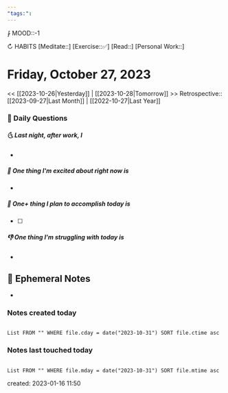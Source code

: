 ```yaml
---
"tags:":
---
```


⨑ MOOD::-1

↻ HABITS
[Meditate::]
[Exercise::✅]
[Read::]
[Personal Work::]

# Friday, October 27, 2023

<< [[2023-10-26|Yesterday]] | [[2023-10-28|Tomorrow]] >>
Retrospective:: [[2023-09-27|Last Month]] | [[2022-10-27|Last Year]]

### 📅 Daily Questions

##### 🌜 Last night, after work, I

-

##### 🙌 One thing I'm excited about right now is

-

##### 🚀 One+ thing I plan to accomplish today is

- [ ]

##### 👎 One thing I'm struggling with today is

-

## 📝 Ephemeral Notes

- 

### Notes created today

```dataview

List FROM "" WHERE file.cday = date("2023-10-31") SORT file.ctime asc

```

### Notes last touched today

```dataview

List FROM "" WHERE file.mday = date("2023-10-31") SORT file.mtime asc

```

created: 2023-01-16 11:50

